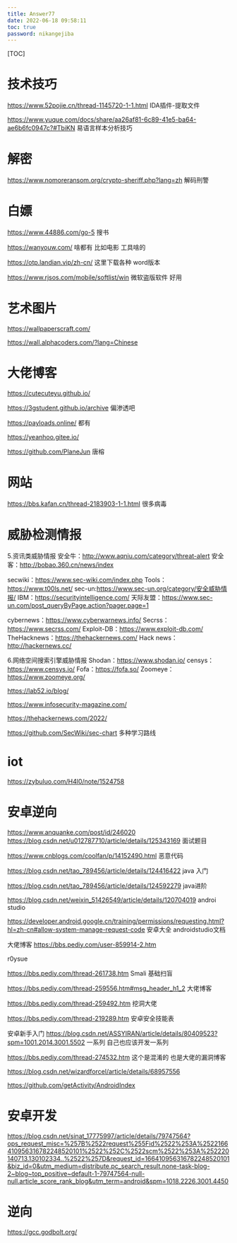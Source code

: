 ```yaml
---
title: Answer77
date: 2022-06-18 09:58:11
toc: true
password: nikangejiba
---
```




[TOC]

# 技术技巧 

 https://www.52pojie.cn/thread-1145720-1-1.html IDA插件-提取文件

https://www.yuque.com/docs/share/aa26af81-6c89-41e5-ba64-ae6b6fc0947c?#TbiKN 易语言样本分析技巧

# 解密

https://www.nomoreransom.org/crypto-sheriff.php?lang=zh 解码刑警

# 白嫖

https://www.44886.com/go-5     搜书

https://wanyouw.com/             啥都有 比如电影 工具啥的


https://otp.landian.vip/zh-cn/   这里下载各种 word版本

https://www.rjsos.com/mobile/softlist/win  微软盗版软件 好用





# 艺术图片

https://wallpaperscraft.com/

https://wall.alphacoders.com/?lang=Chinese

# 大佬博客

https://cutecuteyu.github.io/ 

https://3gstudent.github.io/archive 偏渗透吧

https://payloads.online/ 都有

https://yeanhoo.gitee.io/

https://github.com/PlaneJun 唐榕

# 网站

https://bbs.kafan.cn/thread-2183903-1-1.html   很多病毒

# 威胁检测情报



5.资讯类威胁情报
安全牛：http://www.aqniu.com/category/threat-alert
安全客：http://bobao.360.cn/news/index

secwiki：https://www.sec-wiki.com/index.php
Tools：https://www.t00ls.net/
sec-un:https://www.sec-un.org/category/安全威胁情报/
IBM：https://securityintelligence.com/
天际友盟：https://www.sec-un.com/post_queryByPage.action?pager.page=1


cybernews：https://www.cyberwarnews.info/
Secrss：https://www.secrss.com/
Exploit-DB：https://www.exploit-db.com/
TheHacknews：https://thehackernews.com/
Hack news：http://hackernews.cc/

6.网络空间搜索引擎威胁情报
Shodan：https://www.shodan.io/
censys：https://www.censys.io/
Fofa：https://fofa.so/
Zoomeye：https://www.zoomeye.org/



https://lab52.io/blog/

https://www.infosecurity-magazine.com/

https://thehackernews.com/2022/



https://github.com/SecWiki/sec-chart 多种学习路线

# iot

https://zybuluo.com/H4l0/note/1524758

# 安卓逆向

https://www.anquanke.com/post/id/246020    https://blog.csdn.net/u012787710/article/details/125343169 面试题目

https://www.cnblogs.com/coolfan/p/14152490.html  恶意代码

https://blog.csdn.net/tao_789456/article/details/124416422 java 入门

https://blog.csdn.net/tao_789456/article/details/124592279 java进阶

https://blog.csdn.net/weixin_51426549/article/details/120704019 androi studio

https://developer.android.google.cn/training/permissions/requesting.html?hl=zh-cn#allow-system-manage-request-code 安卓大全 androidstudio文档

大佬博客 https://bbs.pediy.com/user-859914-2.htm

r0ysue

https://bbs.pediy.com/thread-261738.htm Smali 基础扫盲

https://bbs.pediy.com/thread-259556.htm#msg_header_h1_2 大佬博客

https://bbs.pediy.com/thread-259492.htm 挖洞大佬

https://bbs.pediy.com/thread-219289.htm 安卓安全技能表

 安卓新手入门 https://blog.csdn.net/ASSYIRAN/article/details/80409523?spm=1001.2014.3001.5502 一系列 自己也应该开发一系列

https://bbs.pediy.com/thread-274532.htm  这个是混淆的 也是大佬的漏洞博客

https://blog.csdn.net/wizardforcel/article/details/68957556

https://github.com/getActivity/AndroidIndex

# 安卓开发

https://blog.csdn.net/sinat_17775997/article/details/79747564?ops_request_misc=%257B%2522request%255Fid%2522%253A%2522166410956316782248520101%2522%252C%2522scm%2522%253A%252220140713.130102334..%2522%257D&request_id=166410956316782248520101&biz_id=0&utm_medium=distribute.pc_search_result.none-task-blog-2~blog~top_positive~default-1-79747564-null-null.article_score_rank_blog&utm_term=android&spm=1018.2226.3001.4450



# 逆向

https://gcc.godbolt.org/
